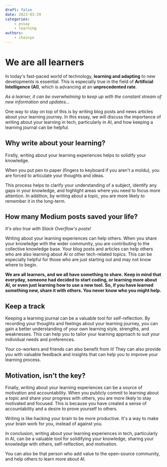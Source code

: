 ```yaml
---
draft: false
date: 2023-03-29
categories:
    - essay
    - learning
authors:
    - chainyo
---
```


# We are all learners

In today's fast-paced world of technology, **learning and adapting** to new developments is essential. 
This is especially true in the field of **Artificial Intelligence (AI)**, which is advancing at an **unprecedented rate**.

*As a learner, it can be overwhelming to keep up with the constant stream of new information and updates...*

<!-- more -->

One way to stay on top of this is by writing blog posts and news articles about your learning journey.
In this essay, we will discuss the importance of writing about your learning in tech, particularly in AI, and how
keeping a learning journal can be helpful.

## Why write about your learning?

Firstly, writing about your learning experiences helps to solidify your knowledge.

When you put pen to paper (fingers to keyboard if you aren't a moldu), you are forced to articulate your thoughts and ideas.

This process helps to clarify your understanding of a subject, identify any gaps in your knowledge, and highlight areas
where you need to focus more attention. In addition, by writing about a topic, you are more likely to remember it in the
long-term.

## How many Medium posts saved your life?

*It's also true with Stack Overflow's posts!*

Writing about your learning experiences can help others. 
When you share your knowledge with the wider community, you are contributing to the collective knowledge base. 
Your blog posts and articles can help others who are also learning about AI or other tech-related topics. 
This can be especially helpful for those who are just starting out and may not know where to begin.

**We are all learners, and we all have something to share.**
**Keep in mind that everyday, someone had decided to start coding, or learning more about AI, or even just learning how to use a new tool.**
**So, if you have learned something new, share it with others. You never know who you might help.**

## Keep a track

Keeping a learning journal can be a valuable tool for self-reflection. By recording your thoughts and feelings about
your learning journey, you can gain a better understanding of your own learning style, strengths, and weaknesses.
This can help you to tailor your learning approach to suit your individual needs and preferences.

Your co-workers and friends can also benefit from it! They can also provide you with valuable feedback and insights that
can help you to improve your learning process.

## Motivation, isn't the key?

Finally, writing about your learning experiences can be a source of motivation and accountability. When you publicly
commit to learning about a topic and share your progress with others, you are more likely to stay motivated and focused.
This is because you have created a sense of accountability and a desire to prove yourself to others.

Writing is like hacking your brain to be more productive. It's a way to make your brain work for you, instead of against you.

In conclusion, writing about your learning experiences in tech, particularly in AI, can be a valuable tool for solidifying
your knowledge, sharing your knowledge with others, self-reflection, and motivation.

You can also be that person who add value to the open-source community, and help others to learn more about AI.
